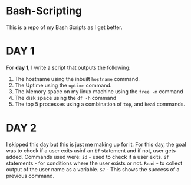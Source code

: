 # Bash-Scripting
This is a repo of my Bash Scripts as I get better.

# **DAY 1**

For **day 1**, I write a script that outputs the following:

1. The hostname using the inbuilt `hostname` command.
2. The Uptime using the `uptime` command.
3. The Memory space on my linux machine using the `free -m` command
4. The disk space using the `df -h` command
5. The top 5 processes using a combination of `top`, and `head` commands.


# **DAY 2**
I skipped this day but this is just me making up for it.
For this day, the goal was to check if a user exits usinf an `if` statement and if not, user gets added.
Commands used were:
`id` - used to check if a user exits.
`if` statements - for conditions where the user exists or not.
`Read` - to collect output of the user name as a variable.
`$?` - This shows the success of a previous command.
